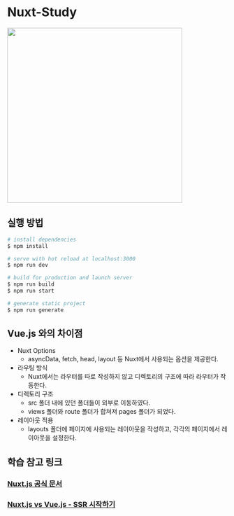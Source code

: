 # Nuxt-Study

<img src="https://media.vlpt.us/images/kyusung/post/28e3a048-4388-414a-8063-957602b876d4/nuxtjs-2.jpg" width="400">

## 실행 방법

```bash
# install dependencies
$ npm install

# serve with hot reload at localhost:3000
$ npm run dev

# build for production and launch server
$ npm run build
$ npm run start

# generate static project
$ npm run generate
```

## Vue.js 와의 차이점

- Nuxt Options
    - asyncData, fetch, head, layout 등 Nuxt에서 사용되는 옵션을 제공한다.
- 라우팅 방식
    - Nuxt에서는 라우터를 따로 작성하지 않고 디렉토리의 구조에 따라 라우터가 작동한다.
- 디렉토리 구조
    - src 폴더 내에 있던 폴더들이 외부로 이동하였다.
    - views 폴더와 route 폴더가 합쳐져 pages 폴더가 되었다.
- 레이아웃 적용
    - layouts 폴더에 페이지에 사용되는 레이아웃을 작성하고, 각각의 페이지에서 레이아웃을 설정한다.
## 학습 참고 링크

### [Nuxt.js 공식 문서](https://nuxtjs.org)
### [Nuxt.js vs Vue.js - SSR 시작하기](https://velog.io/@bluestragglr/Nuxt.js-vs-Vue.js-SSR-%EC%8B%9C%EC%9E%91%ED%95%98%EA%B8%B0)